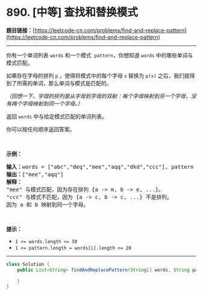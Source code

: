 # 890. [中等] 查找和替换模式

**题目链接：**[https://leetcode-cn.com/problems/find-and-replace-pattern](https://leetcode-cn.com/problems/find-and-replace-pattern)

---

<div class="content__1Y2H">
 <div class="notranslate">
  <p>你有一个单词列表&nbsp;<code>words</code>&nbsp;和一个模式&nbsp;&nbsp;<code>pattern</code>，你想知道 <code>words</code> 中的哪些单词与模式匹配。</p> 
  <p>如果存在字母的排列 <code>p</code>&nbsp;，使得将模式中的每个字母 <code>x</code> 替换为 <code>p(x)</code> 之后，我们就得到了所需的单词，那么单词与模式是匹配的。</p> 
  <p><em>（回想一下，字母的排列是从字母到字母的双射：每个字母映射到另一个字母，没有两个字母映射到同一个字母。）</em></p> 
  <p>返回 <code>words</code> 中与给定模式匹配的单词列表。</p> 
  <p>你可以按任何顺序返回答案。</p> 
  <p>&nbsp;</p> 
  <p><strong>示例：</strong></p> 
  <pre class="language-text"><strong>输入：</strong>words = ["abc","deq","mee","aqq","dkd","ccc"], pattern = "abb"
<strong>输出：</strong>["mee","aqq"]
<strong>解释：
</strong>"mee" 与模式匹配，因为存在排列 {a -&gt; m, b -&gt; e, ...}。
"ccc" 与模式不匹配，因为 {a -&gt; c, b -&gt; c, ...} 不是排列。
因为 a 和 b 映射到同一个字母。</pre> 
  <p>&nbsp;</p> 
  <p><strong>提示：</strong></p> 
  <ul> 
   <li><code>1 &lt;= words.length &lt;= 50</code></li> 
   <li><code>1 &lt;= pattern.length = words[i].length&nbsp;&lt;= 20</code></li> 
  </ul> 
 </div>
</div>

---

```java
class Solution {
    public List<String> findAndReplacePattern(String[] words, String pattern) {
        
    }
}
```